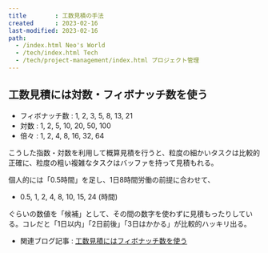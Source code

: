 ```yaml
---
title        : 工数見積の手法
created      : 2023-02-16
last-modified: 2023-02-16
path:
  - /index.html Neo's World
  - /tech/index.html Tech
  - /tech/project-management/index.html プロジェクト管理
---
```


## 工数見積には対数・フィボナッチ数を使う

- フィボナッチ数 : 1, 2, 3, 5, 8, 13, 21
- 対数 : 1, 2, 5, 10, 20, 50, 100
- 倍々 : 1, 2, 4, 8, 16, 32, 64

こうした指数・対数を利用して概算見積を行うと、粒度の細かいタスクは比較的正確に、粒度の粗い複雑なタスクはバッファを持って見積もれる。

個人的には「0.5時間」を足し、1日8時間労働の前提に合わせて、

- 0.5, 1, 2, 4, 8, 10, 15, 24 (時間)

ぐらいの数値を「候補」として、その間の数字を使わずに見積もったりしている。コレだと「1日以内」「2日前後」「3日はかかる」が比較的ハッキリ出る。

- 関連ブログ記事 : [工数見積にはフィボナッチ数を使う](/blog/2020/05/08-01.html)
